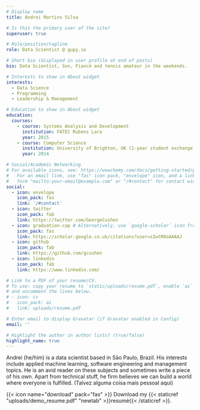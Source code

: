 ```yaml
---
# Display name
title: Andrei Martins Silva

# Is this the primary user of the site?
superuser: true

# Role/position/tagline
role: Data Scientist @ gupy.io

# Short bio (displayed in user profile at end of posts)
bio: Data Scientist, Son, Fiancé and tennis amateur in the weekends.

# Interests to show in About widget
interests:
  - Data Science
  - Programming
  - Leadership & Management

# Education to show in About widget
education:
  courses:
    - course: Systems Analysis and Development
      institution: FATEC Rubens Lara
      year: 2015
    - course: Computer Science 
      institution: University of Brighton, UK (1-year student exchange program)
      year: 2014

# Social/Academic Networking
# For available icons, see: https://wowchemy.com/docs/getting-started/page-builder/#icons
#   For an email link, use "fas" icon pack, "envelope" icon, and a link in the
#   form "mailto:your-email@example.com" or "/#contact" for contact widget.
social:
  - icon: envelope
    icon_pack: fas
    link: '/#contact'
  - icon: twitter
    icon_pack: fab
    link: https://twitter.com/GeorgeCushen
  - icon: graduation-cap # Alternatively, use `google-scholar` icon from `ai` icon pack
    icon_pack: fas
    link: https://scholar.google.co.uk/citations?user=sIwtMXoAAAAJ
  - icon: github
    icon_pack: fab
    link: https://github.com/gcushen
  - icon: linkedin
    icon_pack: fab
    link: https://www.linkedin.com/

# Link to a PDF of your resume/CV.
# To use: copy your resume to `static/uploads/resume.pdf`, enable `ai` icons in `params.toml`,
# and uncomment the lines below.
# - icon: cv
#   icon_pack: ai
#   link: uploads/resume.pdf

# Enter email to display Gravatar (if Gravatar enabled in Config)
email: ''

# Highlight the author in author lists? (true/false)
highlight_name: true
---
```


Andrei (he/him) is a data scientist based in São Paulo, Brazil. His interests include
applied machine learning, software engineering and management topics. He is an avid reader on these
subjects and sometimes write a piece of his own. Apart from technical stuff, he firm believes
we can build a world where everyone is fulfilled. (Talvez alguma coisa mais pessoal aqui)

{{< icon name="download" pack="fas" >}} Download my {{< staticref "uploads/demo_resume.pdf" "newtab" >}}resumé{{< /staticref >}}.
